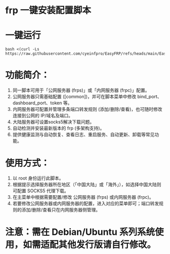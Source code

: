 # frp 一键安装配置脚本

# 一键运行
```
bash <(curl -Ls https://raw.githubusercontent.com/cyeinfpro/EasyFRP/refs/heads/main/EasyFRP.sh)
```
# 功能简介：
 1. 同一脚本可用于「公网服务器 (frps)」或「内网服务器 (frpc)」配置。
 2. 公网服务器只需基础配置 ([common])，并可在脚本菜单中修改 bind_port、dashboard_port、token 等。
 3. 内网服务器可配置并管理多条端口转发规则 (添加/删除/查看)，也可随时修改连接到公网的 IP/域名及端口。
 4. 大陆服务器可设置socks5解决下载问题。
 5. 自动检测并安装最新版本的 frp (多架构支持)。
 6. 提供健康监测与自动恢复、查看日志、重启服务、自动更新、卸载等常见功能。

# 使用方式：
 1) 以 root 身份运行此脚本。
 2) 根据提示选择服务器所在地区（「中国大陆」或「海外」），如选择中国大陆则可配置 SOCKS5 代理下载。
 3) 在主菜单中根据需要配置/修改 公网服务器 (frps) 或内网服务器 (frpc)。
 4) 若要修改公网服务器或内网服务器的配置，进入对应的菜单即可；端口转发规则的添加/删除/查看只在内网服务器侧管理。

# 注意：需在 Debian/Ubuntu 系列系统使用，如需适配其他发行版请自行修改。
